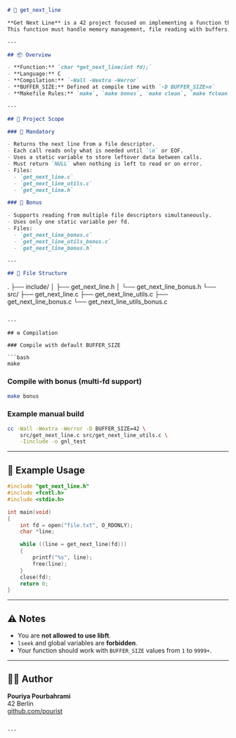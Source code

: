 ```markdown
# 📄 get_next_line

**Get Next Line** is a 42 project focused on implementing a function that reads a file descriptor line by line.  
This function must handle memory management, file reading with buffers, and optional support for multiple file descriptors.

---

## 📦 Overview

- **Function:** `char *get_next_line(int fd);`
- **Language:** C
- **Compilation:** `-Wall -Wextra -Werror`
- **BUFFER_SIZE:** Defined at compile time with `-D BUFFER_SIZE=n`
- **Makefile Rules:** `make`, `make bonus`, `make clean`, `make fclean`, `make re`

---

## 🧠 Project Scope

### 🔹 Mandatory

- Returns the next line from a file descriptor.
- Each call reads only what is needed until `\n` or EOF.
- Uses a static variable to store leftover data between calls.
- Must return `NULL` when nothing is left to read or on error.
- Files:
  - `get_next_line.c`
  - `get_next_line_utils.c`
  - `get_next_line.h`

### 🔸 Bonus

- Supports reading from multiple file descriptors simultaneously.
- Uses only one static variable per fd.
- Files:
  - `get_next_line_bonus.c`
  - `get_next_line_utils_bonus.c`
  - `get_next_line_bonus.h`

---

## 📁 File Structure

```
.
├── include/
│   ├── get_next_line.h
│   └── get_next_line_bonus.h
└── src/
    ├── get_next_line.c
    ├── get_next_line_utils.c
    ├── get_next_line_bonus.c
    └── get_next_line_utils_bonus.c
```

---

## ⚙️ Compilation

### Compile with default BUFFER_SIZE

```bash
make
```

### Compile with bonus (multi-fd support)

```bash
make bonus
```

### Example manual build

```bash
cc -Wall -Wextra -Werror -D BUFFER_SIZE=42 \
    src/get_next_line.c src/get_next_line_utils.c \
    -Iinclude -o gnl_test
```

---

## 🧪 Example Usage

```c
#include "get_next_line.h"
#include <fcntl.h>
#include <stdio.h>

int main(void)
{
	int fd = open("file.txt", O_RDONLY);
	char *line;

	while ((line = get_next_line(fd)))
	{
		printf("%s", line);
		free(line);
	}
	close(fd);
	return 0;
}
```

---

## ⚠️ Notes

- You are **not allowed to use libft**.
- `lseek` and global variables are **forbidden**.
- Your function should work with `BUFFER_SIZE` values from `1` to `9999+`.

---

## 👨‍💻 Author

**Pouriya Pourbahrami**  
42 Berlin  
[github.com/pourist](https://github.com/pourist)
```

---
